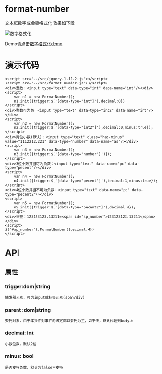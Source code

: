 # format-number
文本框数字或金额格式化
效果如下图:

![数字格式化](./example/format-number.jpg)

Demo请点击[数字格式化demo](http://www.lovewebgames.com/jsmodule/format-number.html "数字格式化demo")
# 演示代码
	<script src="../src/jquery-1.11.2.js"></script>
	<script src="../src/format-number.js"></script>
	<div>整数：<input type="text" data-type="int" data-name="int"/></div>
	<script>
		var n1 = new FormatNumber();
		n1.init({trigger:$('[data-type="int"]'),decimal:0});
	</script>
	<div>整数可为负：<input type="text" data-type="int2" data-name="int"/></div>
	<script>
		var n2 = new FormatNumber();
		n2.init({trigger:$('[data-type="int2"]'),decimal:0,minus:true});
	</script>
	<div>两位小数(默认)：<input type="text" class="has-minus" value="1112212.221" data-type="number" data-name="as"/></div>
	<script>
		var n3 = new FormatNumber();
		n3.init({trigger:$('[data-type="number"]')});
	</script>
	<div>3位小数并且可为负数：<input type="text" data-name="pc" data-type="pecent"/></div>
	<script>
		var n4 = new FormatNumber();
		n4.init({trigger:$('[data-type="pecent"]'),decimal:3,minus:true});
	</script>
	<div>4位小数并且不可为负数：<input type="text" data-name="pc" data-type="pecent2"/></div>
	<script>
		var n5 = new FormatNumber();
		n5.init({trigger:$('[data-type="pecent2"]'),decimal:4});
	</script>
	<div>标签：123123123.13211=<span id="sp_number">123123123.13211</span></div>
	<script>
	$('#sp_number').FormatNumber({decimal:4})
	</script>
# API
## 属性
### trigger:dom|string
	触发器元素，可为input或标签元素(span/div)
### parent	:dom|string
	委托对象，由于本插件对事件的绑定都以委托为主，如不传，默认代理到body上
### decimal:	int
	小数位数，默认2位
### minus: bool
	是否支持负数，默认为false不支持
